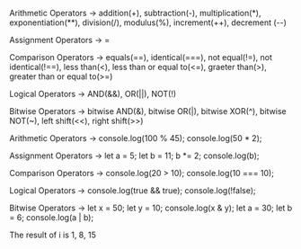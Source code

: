 <!--- Question 1 --->

Arithmetic Operators -> addition(+), subtraction(-), multiplication(*), exponentiation(**), division(/), modulus(%), increment(++), decrement (--)

Assignment Operators -> =

Comparison Operators -> equals(==), identical(===), not equal(!=), not identical(!==), less than(<), less than or equal to(<=), graeter than(>), greater than or equal to(>=)

Logical Operators -> AND(&&), OR(||), NOT(!)

Bitwise Operators -> bitwise AND(&), bitwise OR(|), bitwise XOR(^), bitwise NOT(~), left shift(<<), right shift(>>)


<!--- Question 2 --->

Arithmetic Operators -> console.log(100 % 45); <!--- modulus --->
                        console.log(50 * 2); <!--- multiplication ---> 

Assignment Operators -> let a = 5; <!--- assignment --->
                        let b = 11; <!--- multiplication assignment --->
                        b *= 2; 
                        console.log(b);

Comparison Operators -> console.log(20 > 10); <!--- greater than --->
                        console.log(10 === 10); <!--- identical --->

Logical Operators -> console.log(true && true); <!--- AND --->
                     console.log(!false); <!--- NOT --->

Bitwise Operators -> let x = 50; <!--- bitwise AND --->
                     let y = 10;
                     console.log(x & y); 
                     let a = 30; <!--- bitwise OR --->
                     let b = 6; 
                     console.log(a | b); 


<!--- Question 4 --->

The result of i is 1, 8, 15

                    